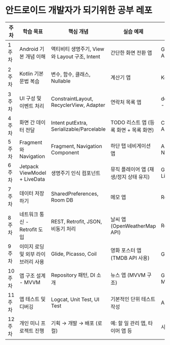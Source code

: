 # 안드로이드 개발자가 되기위한 공부 레포

| 주차   | 학습 목표                        | 핵심 개념                                    | 실습 예제                      | 참고 자료                                | 과제                  |
| ---- | ---------------------------- | ---------------------------------------- | -------------------------- | ------------------------------------ | ------------------- |
| 1주차  | Android 기본 개념 이해             | 액티비티 생명주기, View와 Layout 구조, Intent       | 간단한 화면 전환 앱                | Google Codelab: Android Fundamentals | 버튼 클릭 시 화면 이동 구현    |
| 2주차  | Kotlin 기본 문법 복습              | 변수, 함수, 클래스, Nullable                    | 계산기 앱                      | Kotlin 공식 문서                         | null 안전 코드 작성해보기    |
| 3주차  | UI 구성 및 이벤트 처리               | ConstraintLayout, RecyclerView, Adapter  | 연락처 목록 앱                   | developer.android.com - UI           | 커스텀 Adapter 만들어보기   |
| 4주차  | 화면 간 데이터 전달                  | Intent putExtra, Serializable/Parcelable | TODO 리스트 앱 (등록 화면 + 목록 화면) | Code with Mosh - Android Intents     | Parcelable 직접 구현    |
| 5주차  | Fragment와 Navigation         | Fragment, Navigation Component           | 하단 탭 네비게이션 앱               | Android Jetpack Navigation Docs      | 3개 탭 있는 앱 구현        |
| 6주차  | Jetpack ViewModel + LiveData | 생명주기 인식 컴포넌트                             | 뮤직 플레이어 앱 (재생/정지 상태 유지)    | Google - ViewModel & LiveData        | LiveData로 UI 상태 관리  |
| 7주차  | 데이터 저장하기                     | SharedPreferences, Room DB               | 메모 앱                       | Room 공식 문서                           | 메모 저장/조회/삭제 기능 구현   |
| 8주차  | 네트워크 통신 - Retrofit 도입        | REST, Retrofit, JSON, 비동기 처리             | 날씨 앱 (OpenWeatherMap API)  | Retrofit 공식 문서                       | Retrofit으로 API 호출 앱 |
| 9주차  | 이미지 로딩 및 외부 라이브러리 사용         | Glide, Picasso, Coil                     | 영화 포스터 앱 (TMDB API 사용)     | Glide 문서, TMDB API                   | 이미지 리스트 보여주는 앱      |
| 10주차 | 앱 구조 설계 - MVVM               | Repository 패턴, DI 소개                     | 뉴스 앱 (MVVM 구조)             | GitHub: Android MVVM Examples        | MVVM으로 구조 리팩토링      |
| 11주차 | 앱 테스트 및 디버깅                  | Logcat, Unit Test, UI Test               | 기본적인 단위 테스트 작성             | Android Testing Docs                 | ViewModel 테스트 코드 작성 |
| 12주차 | 개인 미니 프로젝트 진행                | 기획 → 개발 → 배포 (로컬)                        | 예: 할 일 관리 앱, 타이머 앱 등       | 사용한 내용 종합 정리                         | GitHub에 프로젝트 업로드    |
